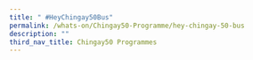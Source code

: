 ```yaml
---
title: " #HeyChingay50Bus"
permalink: /whats-on/Chingay50-Programme/hey-chingay-50-bus
description: ""
third_nav_title: Chingay50 Programmes
---
```




